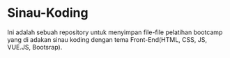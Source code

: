 # Sinau-Koding

Ini adalah sebuah repository untuk menyimpan file-file pelatihan bootcamp yang di adakan sinau koding dengan tema Front-End(HTML, CSS, JS, VUE.JS, Bootsrap).


